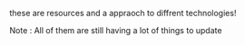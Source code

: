 these are resources and a appraoch to diffrent technologies!

Note : All of them are still having a lot of things to update
